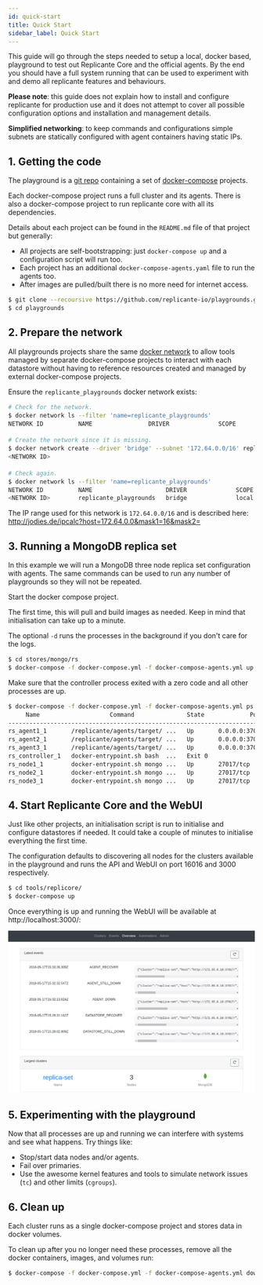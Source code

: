 ```yaml
---
id: quick-start
title: Quick Start
sidebar_label: Quick Start
---
```


This guide will go through the steps needed to setup a local, docker based, playground
to test out Replicante Core and the official agents.
By the end you should have a full system running that can be used to experiment with and
demo all replicante features and behaviours.

**Please note**: this guide does not explain how to install and configure replicante
for production use and it does not attempt to cover all possible configuration options
and installation and management details.

**Simplified networking**: to keep commands and configurations simple subnets are
statically configured with agent containers having static IPs.


## 1. Getting the code
The playground is a [git repo](https://github.com/replicante-io/playgrounds) containing
a set of [docker-compose](https://docs.docker.com/compose/) projects.

Each docker-compose project runs a full cluster and its agents.
There is also a docker-compose project to run replicante core with all its dependencies.

Details about each project can be found in the `README.md` file of that project but generally:

  * All projects are self-bootstrapping: just `docker-compose up` and a configuration script will run too.
  * Each project has an additional `docker-compose-agents.yaml` file to run the agents too.
  * After images are pulled/built there is no more need for internet access.

```bash
$ git clone --recoursive https://github.com/replicante-io/playgrounds.git
$ cd playgrounds
```


## 2. Prepare the network
All playgrounds projects share the same [docker network](https://docs.docker.com/network/)
to allow tools managed by separate docker-compose projects to interact with each datastore
without having to reference resources created and managed by external docker-compose projects.

Ensure the `replicante_playgrounds` docker network exists:
```bash
# Check for the network.
$ docker network ls --filter 'name=replicante_playgrounds'
NETWORK ID          NAME                DRIVER              SCOPE

# Create the network since it is missing.
$ docker network create --driver 'bridge' --subnet '172.64.0.0/16' replicante_playgrounds
<NETWORK ID>

# Check again.
$ docker network ls --filter 'name=replicante_playgrounds'
NETWORK ID          NAME                     DRIVER              SCOPE
<NETWORK ID>        replicante_playgrounds   bridge              local
```

The IP range used for this network is `172.64.0.0/16` and is described here:
http://jodies.de/ipcalc?host=172.64.0.0&mask1=16&mask2=


## 3. Running a MongoDB replica set
In this example we will run a MongoDB three node replica set configuration with agents.
The same commands can be used to run any number of playgrounds so they will not be repeated.

Start the docker compose project.

The first time, this will pull and build images as needed.
Keep in mind that initialisation can take up to a minute.

The optional `-d` runs the processes in the background if you don't care for the logs.

```bash
$ cd stores/mongo/rs
$ docker-compose -f docker-compose.yml -f docker-compose-agents.yml up [-d]
```

Make sure that the controller process exited with a zero code and all other processes are up.

```bash
$ docker-compose -f docker-compose.yml -f docker-compose-agents.yml ps
     Name                    Command               State             Ports
------------------------------------------------------------------------------------
rs_agent1_1       /replicante/agents/target/ ...   Up       0.0.0.0:37018->37017/tcp
rs_agent2_1       /replicante/agents/target/ ...   Up       0.0.0.0:37019->37017/tcp
rs_agent3_1       /replicante/agents/target/ ...   Up       0.0.0.0:37020->37017/tcp
rs_controller_1   docker-entrypoint.sh bash  ...   Exit 0
rs_node1_1        docker-entrypoint.sh mongo ...   Up       27017/tcp
rs_node2_1        docker-entrypoint.sh mongo ...   Up       27017/tcp
rs_node3_1        docker-entrypoint.sh mongo ...   Up       27017/tcp
```

## 4. Start Replicante Core and the WebUI
Just like other projects, an initialisation script is run to initialise and configure
datastores if needed.
It could take a couple of minutes to initialise everything the first time.

The configuration defaults to discovering all nodes for the clusters available in the playground
and runs the API and WebUI on port 16016 and 3000 respectively.

```bash
$ cd tools/replicore/
$ docker-compose up
```

Once everything is up and running the WebUI will be available at http://localhost:3000/:

![webui](assets/webui.png)


## 5. Experimenting with the playground
Now that all processes are up and running we can interfere with systems and see what happens.
Try things like:

  * Stop/start data nodes and/or agents.
  * Fail over primaries.
  * Use the awesome kernel features and tools to simulate network issues (`tc`) and other limits (`cgroups`).


## 6. Clean up
Each cluster runs as a single docker-compose project and stores data in docker volumes.

To clean up after you no longer need these processes,
remove all the docker containers, images, and volumes run:

```bash
$ docker-compose -f docker-compose.yml -f docker-compose-agents.yml down --rmi all --volumes
```
